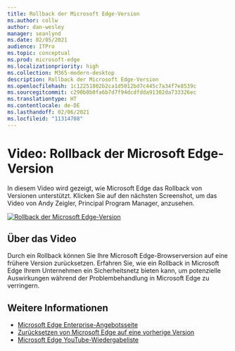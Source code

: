 ```yaml
---
title: Rollback der Microsoft Edge-Version
ms.author: collw
author: dan-wesley
manager: seanlynd
ms.date: 02/05/2021
audience: ITPro
ms.topic: conceptual
ms.prod: microsoft-edge
ms.localizationpriority: high
ms.collection: M365-modern-desktop
description: Rollback der Microsoft Edge-Version
ms.openlocfilehash: 1c12251802b2ca1d5012bd7c445c7a34f7e8539c
ms.sourcegitcommit: c290b0b0fa6b7d7f94dcdfdda91302da733326ec
ms.translationtype: HT
ms.contentlocale: de-DE
ms.lasthandoff: 02/06/2021
ms.locfileid: "11314708"
---
```

# Video: Rollback der Microsoft Edge-Version

In diesem Video wird gezeigt, wie Microsoft Edge das Rollback von Versionen unterstützt. Klicken Sie auf den nächsten Screenshot, um das Video von Andy Zeigler, Principal Program Manager, anzusehen.

[![Rollback der Microsoft Edge-Version](media/microsoft-edge-video-version-rollback/0.png)](http://www.youtube.com/watch?v=pXhXHvKUa_c "Microsoft Edge version rollback")

## Über das Video

Durch ein Rollback können Sie Ihre Microsoft Edge-Browserversion auf eine frühere Version zurücksetzen. Erfahren Sie, wie ein Rollback in Microsoft Edge Ihrem Unternehmen ein Sicherheitsnetz bieten kann, um potenzielle Auswirkungen während der Problembehandlung in Microsoft Edge zu verringern.

## Weitere Informationen

- [Microsoft Edge Enterprise-Angebotsseite](https://aka.ms/EdgeEnterprise)
- [Zurücksetzen von Microsoft Edge auf eine vorherige Version](edge-learnmore-rollback.md)
- [Microsoft Edge YouTube-Wiedergabeliste](https://www.youtube.com/playlist?list=PLXtHYVsvn_b-uXh1tMeYpT-0iD8tD3tFy)

